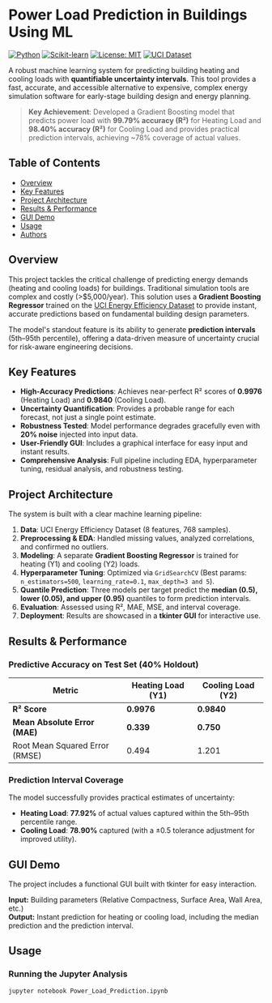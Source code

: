 # Power Load Prediction in Buildings Using ML

[![Python](https://img.shields.io/badge/Python-3.8%2B-blue?logo=python)](https://www.python.org/)
[![Scikit-learn](https://img.shields.io/badge/Scikit--Learn-1.2%2B-green?logo=scikit-learn)](https://scikit-learn.org/stable/)
[![License: MIT](https://img.shields.io/badge/License-MIT-green.svg)](https://opensource.org/licenses/MIT)
[![UCI Dataset](https://img.shields.io/badge/Dataset-UCI%20Energy%20Efficiency-orange)](https://archive.ics.uci.edu/dataset/242/energy+efficiency)

A robust machine learning system for predicting building heating and cooling loads with **quantifiable uncertainty intervals**. This tool provides a fast, accurate, and accessible alternative to expensive, complex energy simulation software for early-stage building design and energy planning.

> **Key Achievement**: Developed a Gradient Boosting model that predicts power load with **99.79% accuracy (R²)** for Heating Load and **98.40% accuracy (R²)** for Cooling Load and provides practical prediction intervals, achieving ~78% coverage of actual values.

##  Table of Contents

- [Overview](#-overview)
- [Key Features](#-key-features)
- [Project Architecture](#-project-architecture)
- [Results & Performance](#-results--performance)
- [GUI Demo](#-gui-demo)
- [Usage](#-usage)
- [Authors](#-authors)

##  Overview

This project tackles the critical challenge of predicting energy demands (heating and cooling loads) for buildings. Traditional simulation tools are complex and costly (>$5,000/year). This solution uses a **Gradient Boosting Regressor** trained on the [UCI Energy Efficiency Dataset](https://archive.ics.uci.edu/dataset/242/energy+efficiency) to provide instant, accurate predictions based on fundamental building design parameters.

The model's standout feature is its ability to generate **prediction intervals** (5th–95th percentile), offering a data-driven measure of uncertainty crucial for risk-aware engineering decisions.

##  Key Features

- **High-Accuracy Predictions**: Achieves near-perfect R² scores of **0.9976** (Heating Load) and **0.9840** (Cooling Load).
- **Uncertainty Quantification**: Provides a probable range for each forecast, not just a single point estimate.
- **Robustness Tested**: Model performance degrades gracefully even with **20% noise** injected into input data.
- **User-Friendly GUI**: Includes a graphical interface for easy input and instant results.
- **Comprehensive Analysis**: Full pipeline including EDA, hyperparameter tuning, residual analysis, and robustness testing.

##  Project Architecture

The system is built with a clear machine learning pipeline:

1.  **Data**: UCI Energy Efficiency Dataset (8 features, 768 samples).  
2.  **Preprocessing & EDA**: Handled missing values, analyzed correlations, and confirmed no outliers.  
3.  **Modeling**: A separate **Gradient Boosting Regressor** is trained for heating (Y1) and cooling (Y2) loads.  
4.  **Hyperparameter Tuning**: Optimized via `GridSearchCV` (Best params: `n_estimators=500`, `learning_rate=0.1`, `max_depth=3 and 5`).  
5.  **Quantile Prediction**: Three models per target predict the **median (0.5), lower (0.05), and upper (0.95)** quantiles to form prediction intervals.  
6.  **Evaluation**: Assessed using R², MAE, MSE, and interval coverage.  
7.  **Deployment**: Results are showcased in a **tkinter GUI** for interactive use.

## Results & Performance

### Predictive Accuracy on Test Set (40% Holdout)

| Metric                        | Heating Load (Y1) | Cooling Load (Y2) |
|------------------------------|-------------------|-------------------|
| **R² Score**                 | **0.9976**         | **0.9840**         |
| **Mean Absolute Error (MAE)** | **0.339**         | **0.750**          |
| Root Mean Squared Error (RMSE) | 0.494            | 1.201              |

### Prediction Interval Coverage

The model successfully provides practical estimates of uncertainty:  
- **Heating Load**: **77.92%** of actual values captured within the 5th–95th percentile range.  
- **Cooling Load**: **78.90%** captured (with a ±0.5 tolerance adjustment for improved utility).

## GUI Demo

The project includes a functional GUI built with tkinter for easy interaction.

**Input:** Building parameters (Relative Compactness, Surface Area, Wall Area, etc.)  
**Output:** Instant prediction for heating or cooling load, including the median prediction and the prediction interval.

## Usage

### Running the Jupyter Analysis

```bash
jupyter notebook Power_Load_Prediction.ipynb
